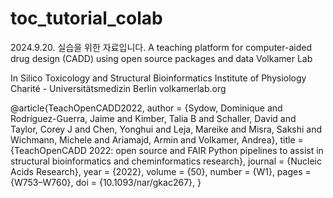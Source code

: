 # toc_tutorial_colab
2024.9.20.
실습을 위한 자료입니다.
A teaching platform for computer-aided drug design (CADD) using open source packages and data
Volkamer Lab

In Silico Toxicology and Structural Bioinformatics
Institute of Physiology
Charité - Universitätsmedizin Berlin
volkamerlab.org

@article{TeachOpenCADD2022,
    author = {Sydow, Dominique and Rodríguez-Guerra, Jaime and Kimber, Talia B and Schaller, David and Taylor, Corey J and Chen, Yonghui and Leja, Mareike and Misra, Sakshi and Wichmann, Michele and Ariamajd, Armin and Volkamer, Andrea},
    title = {TeachOpenCADD 2022: open source and FAIR Python pipelines to assist in structural bioinformatics and cheminformatics research},
    journal = {Nucleic Acids Research},
    year = {2022},
    volume = {50},
    number = {W1},
    pages = {W753–W760},
    doi = {10.1093/nar/gkac267},
}
